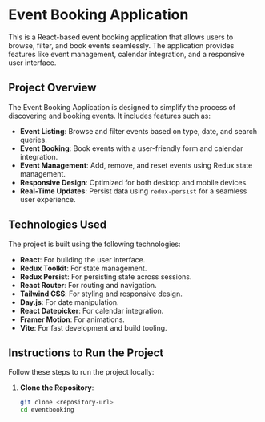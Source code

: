 # Event Booking Application

This is a React-based event booking application that allows users to browse, filter, and book events seamlessly. The application provides features like event management, calendar integration, and a responsive user interface.

## Project Overview

The Event Booking Application is designed to simplify the process of discovering and booking events. It includes features such as:

- **Event Listing**: Browse and filter events based on type, date, and search queries.
- **Event Booking**: Book events with a user-friendly form and calendar integration.
- **Event Management**: Add, remove, and reset events using Redux state management.
- **Responsive Design**: Optimized for both desktop and mobile devices.
- **Real-Time Updates**: Persist data using `redux-persist` for a seamless user experience.

## Technologies Used

The project is built using the following technologies:

- **React**: For building the user interface.
- **Redux Toolkit**: For state management.
- **Redux Persist**: For persisting state across sessions.
- **React Router**: For routing and navigation.
- **Tailwind CSS**: For styling and responsive design.
- **Day.js**: For date manipulation.
- **React Datepicker**: For calendar integration.
- **Framer Motion**: For animations.
- **Vite**: For fast development and build tooling.

## Instructions to Run the Project

Follow these steps to run the project locally:

1. **Clone the Repository**:
   ```sh
   git clone <repository-url>
   cd eventbooking